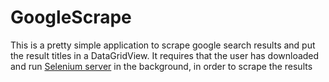 GoogleScrape
============

This is a pretty simple application to scrape google search results and put the result titles in a DataGridView. 
It requires that the user has downloaded and run [Selenium server](http://www.seleniumhq.org/download/) in the background, 
in order to scrape the results
